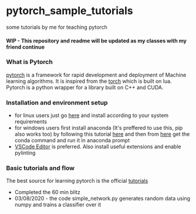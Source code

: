 # pytorch_sample_tutorials
some tutorials by me for teaching pytorch
#### WIP - This repository and readme will be updated as my classes with my friend continue 
### What is Pytorch
[pytorch](https://pytorch.org/) is a framework for rapid development and deployment of Machine learning algorithms. It is inspired from the [torch](http://torch.ch/) which is built on lua. Pytorch is a python wrapper for a library built on C++ and CUDA. 
### Installation and environment setup
- for linux users just go [here](https://pytorch.org/get-started/locally/) and install according to your system requirements
- for windows users first install anaconda (It's preffered to use this, pip also works too) by following this tutorial [here](https://www.datacamp.com/community/tutorials/installing-anaconda-windows) and then from [here](https://pytorch.org/get-started/locally/) get the conda command and run it in anaconda prompt
- [VSCode Editor](https://code.visualstudio.com/) is preferred. Also install useful extensions and enable pylinting
### Basic tutorials and flow
The best source for learning pytorch is the official [tutorials](https://pytorch.org/tutorials/)
- Completed the 60 min blitz
- 03/08/2020 - the code simple_network.py generates random data using numpy and trains a classifier over it
